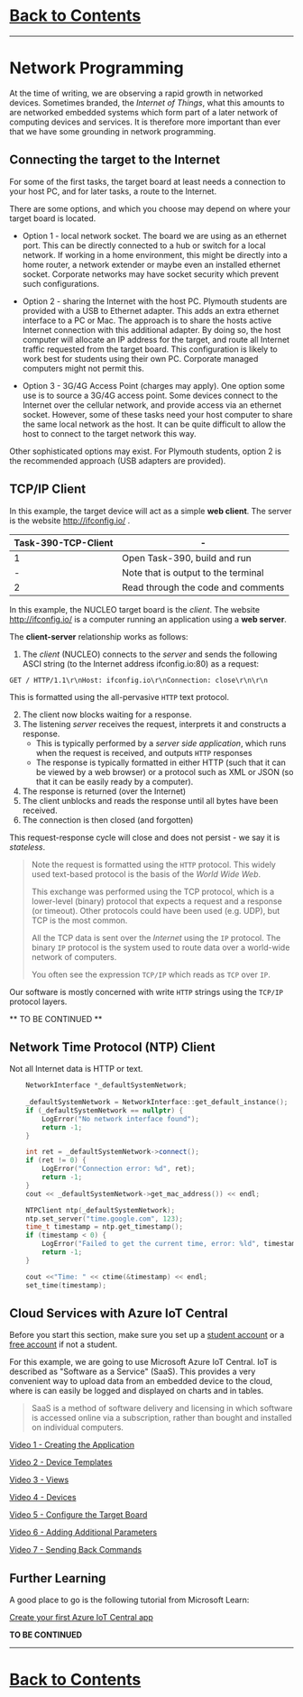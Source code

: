 # [Back to Contents](README.md)

---

# Network Programming 
At the time of writing, we are observing a rapid growth in networked devices. Sometimes branded, the *Internet of Things*, what this amounts to are networked embedded systems which form part of a later network of computing devices and services. It is therefore more important than ever that we have some grounding in network programming.

## Connecting the target to the Internet
For some of the first tasks, the target board at least needs a connection to your host PC, and for later tasks, a route to the Internet. 

There are some options, and which you choose may depend on where your target board is located.

* Option 1 - local network socket. The board we are using as an ethernet port. This can be directly connected to a hub or switch for a local network. If working in a home environment, this might be directly into a home router, a network extender or maybe even an installed ethernet socket. Corporate networks may have socket security which prevent such configurations. 

* Option 2 - sharing the Internet with the host PC. Plymouth students are provided with a USB to Ethernet adapter. This adds an extra ethernet interface to a PC or Mac. The approach is to share the hosts active Internet connection with this additional adapter. By doing so, the host computer will allocate an IP address for the target, and route all Internet traffic requested from the target board. This configuration is likely to work best for students using their own PC. Corporate managed computers might not permit this.

* Option 3 - 3G/4G Access Point (charges may apply). One option some use is to source a 3G/4G access point. Some devices connect to the Internet over the cellular network, and provide access via an ethernet socket. However, some of these tasks need your host computer to share the same local network as the host. It can be quite difficult to allow the host to connect to the target network this way.

Other sophisticated options may exist. For Plymouth students, option 2 is the recommended approach (USB adapters are provided).

## TCP/IP Client
In this example, the target device will act as a simple **web client**. The server is the website http://ifconfig.io/ . 

| Task-390-TCP-Client | - |
| - | - |
| 1 | Open Task-390, build and run |
| - | Note that is output to the terminal |
| 2 | Read through the code and comments |

In this example, the NUCLEO target board is the *client*. The website http://ifconfig.io/ is a computer running an application using a **web server**.

The **client-server** relationship works as follows:

1. The *client* (NUCLEO) connects to the *server* and sends the following ASCI string (to the Internet address ifconfig.io:80) as a request:

`GET / HTTP/1.1\r\nHost: ifconfig.io\r\nConnection: close\r\n\r\n`

This is formatted using the all-pervasive `HTTP` text protocol.

2. The client now blocks waiting for a response.
3. The listening *server* receives the request, interprets it and constructs a response. 
   * This is typically performed by a *server side application*, which runs when the request is received, and outputs `HTTP` responses 
   * The response is typically formatted in either HTTP (such that it can be viewed by a web browser) or a protocol such as XML or JSON (so that it can be easily ready by a computer).
4. The response is returned (over the Internet)
5. The client unblocks and reads the response until all bytes have been received.
6. The connection is then closed (and forgotten)

This request-response cycle will close and does not persist - we say it is *stateless*.

> Note the request is formatted using the `HTTP` protocol. This widely used text-based protocol is the basis of the *World Wide Web*. 
>
> This exchange was performed using the TCP protocol, which is a lower-level (binary) protocol that expects a request and a response (or timeout). Other protocols could have been used (e.g. UDP), but TCP is the most common.
>
> All the TCP data is sent over the *Internet* using the `IP` protocol. The binary `IP` protocol is the system used to route data over a world-wide network of computers.
>
> You often see the expression `TCP/IP` which reads as `TCP` over `IP`. 

Our software is mostly concerned with write `HTTP` strings using the `TCP/IP` protocol layers. 


** TO BE CONTINUED **

## Network Time Protocol (NTP) Client
Not all Internet data is HTTP or text.

```C++
    NetworkInterface *_defaultSystemNetwork;
    
    _defaultSystemNetwork = NetworkInterface::get_default_instance();
    if (_defaultSystemNetwork == nullptr) {
        LogError("No network interface found");
        return -1;
    }

    int ret = _defaultSystemNetwork->connect();
    if (ret != 0) {
        LogError("Connection error: %d", ret);
        return -1;
    }
    cout << _defaultSystemNetwork->get_mac_address()) << endl;

    NTPClient ntp(_defaultSystemNetwork);
    ntp.set_server("time.google.com", 123);
    time_t timestamp = ntp.get_timestamp();
    if (timestamp < 0) {
        LogError("Failed to get the current time, error: %ld", timestamp);
        return -1;
    }

    cout <<"Time: " << ctime(&timestamp) << endl;
    set_time(timestamp);
```

## Cloud Services with Azure IoT Central
Before you start this section, make sure you set up a [student account](https://azure.microsoft.com/en-gb/free/students/) or a [free account](https://azure.microsoft.com) if not a student.

For this example, we are going to use Microsoft Azure IoT Central. IoT is described as "Software as a Service" (SaaS). This provides a very convenient way to upload data from an embedded device to the cloud, where is can easily be logged and displayed on charts and in tables.

> SaaS is a method of software delivery and licensing in which software is accessed online via a subscription, rather than bought and installed on individual computers.



[Video 1 - Creating the Application](https://plymouth.cloud.panopto.eu/Panopto/Pages/Viewer.aspx?id=0604b16b-38de-43f1-8828-addd010e6e9a)

[Video 2 - Device Templates](https://plymouth.cloud.panopto.eu/Panopto/Pages/Viewer.aspx?id=3d8eedf1-63f9-48c6-a1d5-addd010f0c2f)

[Video 3 - Views](https://plymouth.cloud.panopto.eu/Panopto/Pages/Viewer.aspx?id=aef77cd6-b58d-49d9-a99a-addd010fe2b1)

[Video 4 - Devices](https://plymouth.cloud.panopto.eu/Panopto/Pages/Viewer.aspx?id=0c2b3d7e-c736-4343-ae7a-addd0110973c)

[Video 5 - Configure the Target Board](https://plymouth.cloud.panopto.eu/Panopto/Pages/Viewer.aspx?id=93466dc5-325a-4a1f-869e-addd01123210)

[Video 6 - Adding Additional Parameters](https://plymouth.cloud.panopto.eu/Panopto/Pages/Viewer.aspx?id=7714d640-75b6-44a9-a923-addd0117f2d9)

[Video 7 - Sending Back Commands](https://plymouth.cloud.panopto.eu/Panopto/Pages/Viewer.aspx?id=5b536473-e042-4e6a-86cd-addd01257498)




## Further Learning
A good place to go is the following tutorial from Microsoft Learn:

[Create your first Azure IoT Central app](https://docs.microsoft.com/learn/modules/create-your-first-iot-central-app/)

**TO BE CONTINUED**



---

# [Back to Contents](README.md)